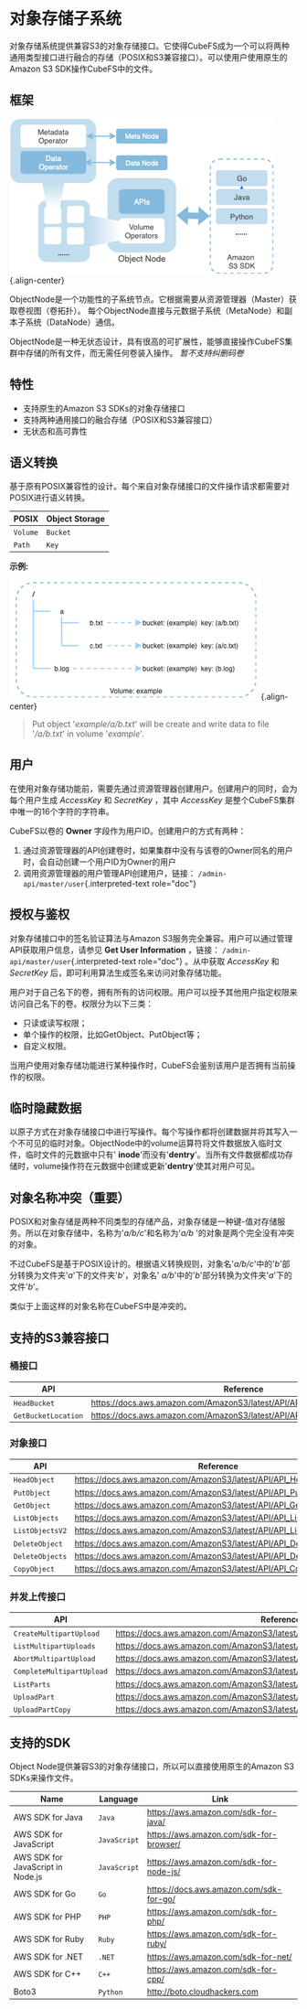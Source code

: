 # 对象存储子系统

对象存储系统提供兼容S3的对象存储接口。它使得CubeFS成为一个可以将两种通用类型接口进行融合的存储（POSIX和S3兼容接口）。可以使用户使用原生的Amazon
S3 SDK操作CubeFS中的文件。

## 框架

![image](../pic/cfs-object-subsystem-structure.png){.align-center}

ObjectNode是一个功能性的子系统节点。它根据需要从资源管理器（Master）获取卷视图（卷拓扑）。
每个ObjectNode直接与元数据子系统（MetaNode）和副本子系统（DataNode）通信。

ObjectNode是一种无状态设计，具有很高的可扩展性，能够直接操作CubeFS集群中存储的所有文件，而无需任何卷装入操作。
*暂不支持纠删码卷*

## 特性

- 支持原生的Amazon S3 SDKs的对象存储接口
- 支持两种通用接口的融合存储（POSIX和S3兼容接口）
- 无状态和高可靠性

## 语义转换

基于原有POSIX兼容性的设计。每个来自对象存储接口的文件操作请求都需要对POSIX进行语义转换。

| POSIX    | Object Storage |
|----------|----------------|
| `Volume` | `Bucket`       |
| `Path`   | `Key`          |

**示例:**

![image](../pic/cfs-object-subsystem-semantic.png){.align-center}

> Put object \'*example/a/b.txt*\' will be create and write data to file
> \'*/a/b.txt*\' in volume \'*example*\'.

## 用户

在使用对象存储功能前，需要先通过资源管理器创建用户。创建用户的同时，会为每个用户生成
*AccessKey* 和 *SecretKey* ，其中 *AccessKey*
是整个CubeFS集群中唯一的16个字符的字符串。

CubeFS以卷的 **Owner** 字段作为用户ID。创建用户的方式有两种：

1. 通过资源管理器的API创建卷时，如果集群中没有与该卷的Owner同名的用户时，会自动创建一个用户ID为Owner的用户
2. 调用资源管理器的用户管理API创建用户，链接：
   `/admin-api/master/user`{.interpreted-text role="doc"}

## 授权与鉴权

对象存储接口中的签名验证算法与Amazon
S3服务完全兼容。用户可以通过管理API获取用户信息，请参见 **Get User
Information** ，链接： `/admin-api/master/user`{.interpreted-text
role="doc"} 。从中获取 *AccessKey* 和 *SecretKey*
后，即可利用算法生成签名来访问对象存储功能。

用户对于自己名下的卷，拥有所有的访问权限。用户可以授予其他用户指定权限来访问自己名下的卷。权限分为以下三类：

- 只读或读写权限；
- 单个操作的权限，比如GetObject、PutObject等；
- 自定义权限。

当用户使用对象存储功能进行某种操作时，CubeFS会鉴别该用户是否拥有当前操作的权限。

## 临时隐藏数据

以原子方式在对象存储接口中进行写操作。每个写操作都将创建数据并将其写入一个不可见的临时对象。ObjectNode中的volume运算符将文件数据放入临时文件，临时文件的元数据中只有\'
**inode**\'而没有\'**dentry**\'。当所有文件数据都成功存储时，volume操作符在元数据中创建或更新\'**dentry**\'使其对用户可见。

## 对象名称冲突（重要）

POSIX和对象存储是两种不同类型的存储产品，对象存储是一种键-值对存储服务。所以在对象存储中，名称为\'*a/b/c*\'和名称为\'*a/b*
\'的对象是两个完全没有冲突的对象。

不过CubeFS是基于POSIX设计的。根据语义转换规则，对象名\'*a/b/c*\'中的\'*b*\'部分转换为文件夹\'*a*\'下的文件夹\'*b*\'，对象名\'
*a/b*\'中的\'*b*\'部分转换为文件夹\'*a*\'下的文件\'*b*\'。

类似于上面这样的对象名称在CubeFS中是冲突的。

## 支持的S3兼容接口

### 桶接口

| API                 | Reference                                                                    |
|---------------------|------------------------------------------------------------------------------|
| `HeadBucket`        | <https://docs.aws.amazon.com/AmazonS3/latest/API/API_HeadBucket.html>        |
| `GetBucketLocation` | <https://docs.aws.amazon.com/AmazonS3/latest/API/API_GetBucketLocation.html> |

### 对象接口

| API             | Reference                                                                |
|-----------------|--------------------------------------------------------------------------|
| `HeadObject`    | <https://docs.aws.amazon.com/AmazonS3/latest/API/API_HeadObject.html>    |
| `PutObject`     | <https://docs.aws.amazon.com/AmazonS3/latest/API/API_PutObject.html>     |
| `GetObject`     | <https://docs.aws.amazon.com/AmazonS3/latest/API/API_GetObject.html>     |
| `ListObjects`   | <https://docs.aws.amazon.com/AmazonS3/latest/API/API_ListObjects.html>   |
| `ListObjectsV2` | <https://docs.aws.amazon.com/AmazonS3/latest/API/API_ListObjectsV2.html> |
| `DeleteObject`  | <https://docs.aws.amazon.com/AmazonS3/latest/API/API_DeleteObject.html>  |
| `DeleteObjects` | <https://docs.aws.amazon.com/AmazonS3/latest/API/API_DeleteObjects.html> |
| `CopyObject`    | <https://docs.aws.amazon.com/AmazonS3/latest/API/API_CopyObject.html>    |

### 并发上传接口

| API                       | Reference                                                                          |
|---------------------------|------------------------------------------------------------------------------------|
| `CreateMultipartUpload`   | <https://docs.aws.amazon.com/AmazonS3/latest/API/API_CreateMultipartUpload.html>   |
| `ListMultipartUploads`    | <https://docs.aws.amazon.com/AmazonS3/latest/API/API_ListMultipartUploads.html>    |
| `AbortMultipartUpload`    | <https://docs.aws.amazon.com/AmazonS3/latest/API/API_AbortMultipartUpload.html>    |
| `CompleteMultipartUpload` | <https://docs.aws.amazon.com/AmazonS3/latest/API/API_CompleteMultipartUpload.html> |
| `ListParts`               | <https://docs.aws.amazon.com/AmazonS3/latest/API/API_ListParts.html>               |
| `UploadPart`              | <https://docs.aws.amazon.com/AmazonS3/latest/API/API_UploadPart.html>              |
| `UploadPartCopy`          | <https://docs.aws.amazon.com/AmazonS3/latest/API/API_UploadPartCopy.html>          |

## 支持的SDK

Object Node提供兼容S3的对象存储接口，所以可以直接使用原生的Amazon S3
SDKs来操作文件。

| Name                              | Language     | Link                                      |
|-----------------------------------|--------------|-------------------------------------------|
| AWS SDK for Java                  | `Java`       | <https://aws.amazon.com/sdk-for-java/>    |
| AWS SDK for JavaScript            | `JavaScript` | <https://aws.amazon.com/sdk-for-browser/> |
| AWS SDK for JavaScript in Node.js | `JavaScript` | <https://aws.amazon.com/sdk-for-node-js/> |
| AWS SDK for Go                    | `Go`         | <https://docs.aws.amazon.com/sdk-for-go/> |
| AWS SDK for PHP                   | `PHP`        | <https://aws.amazon.com/sdk-for-php/>     |
| AWS SDK for Ruby                  | `Ruby`       | <https://aws.amazon.com/sdk-for-ruby/>    |
| AWS SDK for .NET                  | `.NET`       | <https://aws.amazon.com/sdk-for-net/>     |
| AWS SDK for C++                   | `C++`        | <https://aws.amazon.com/sdk-for-cpp/>     |
| Boto3                             | `Python`     | <http://boto.cloudhackers.com>            |